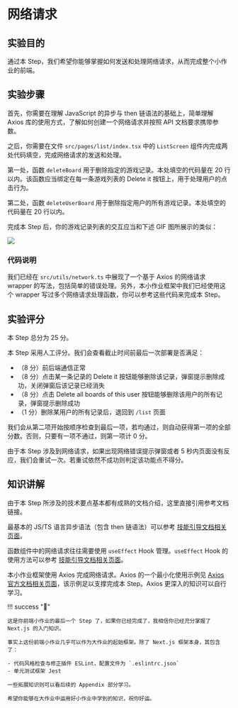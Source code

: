 # 网络请求

## 实验目的

通过本 Step，我们希望你能够掌握如何发送和处理网络请求，从而完成整个小作业的前端。

## 实验步骤

首先，你需要在理解 JavaScript 的异步与 then 链语法的基础上，简单理解 Axios 库的使用方式，了解如何创建一个网络请求并按照 API 文档要求携带参数。

之后，你需要在文件 `src/pages/list/index.tsx` 中的 `ListScreen` 组件内完成两处代码填空，完成网络请求的发送和处理。

第一处，函数 `deleteBoard` 用于删除指定的游戏记录。本处填空的代码量在 20 行以内。该函数应当绑定在每一条游戏列表的 Delete it 按钮上，用于处理用户的点击行为。

第二处，函数 `deleteUserBoard` 用于删除指定用户的所有游戏记录。本处填空的代码量在 20 行以内。

完成本 Step 后，你的游戏记录列表的交互应当和下述 GIF 图所展示的类似：

![](../../static/react/step6-demo.gif)

### 代码说明

我们已经在 `src/utils/network.ts` 中展现了一个基于 Axios 的网络请求 wrapper 的写法，包括简单的错误处理。另外，本小作业框架中我们已经使用这个 wrapper 写过多个网络请求处理函数，你可以参考这些代码来完成本 Step。

## 实验评分

本 Step 总分为 25 分。

本 Step 采用人工评分。我们会查看截止时间前最后一次部署是否满足：

- （8 分）前后端通信正常
- （8 分）点击某一条记录的 Delete it 按钮能够删除该记录，弹窗提示删除成功，关闭弹窗后该记录已经消失
- （8 分）点击 Delete all boards of this user 按钮能够删除该用户的所有记录，弹窗提示删除成功
- （1 分）删除某用户的所有记录后，退回到 `/list` 页面

我们会从第二项开始按顺序检查到最后一项，若均通过，则自动获得第一项的全部分数。否则，只要有一项不通过，则第一项计 0 分。

由于本 Step 涉及到网络请求，如果出现网络错误提示弹窗或者 5 秒内页面没有反应，我们会重试一次。若重试依然不成功则判定该功能点不得分。

## 知识讲解

由于本 Step 所涉及的技术要点基本都有成熟的文档介绍，这里直接引用参考文档链接。

最基本的 JS/TS 语言异步语法（包含 then 链语法）可以参考 [技能引导文档相关页面](https://docs.net9.org/languages/javascript/async/)。

函数组件中的网络请求往往需要使用 `useEffect` Hook 管理。`useEffect` Hook 的使用方法可以参考 [技能引导文档相关页面](https://docs.net9.org/frontend/react/function-component/#_3)。

本小作业框架使用 Axios 完成网络请求。Axios 的一个最小化使用示例见 [Axios 官方文档相关页面](https://axios-http.com/docs/example)，该示例足以支撑完成本 Step。Axios 更深入的知识可以自行学习。

!!! success "🎉"

    这是你前端小作业的最后一个 Step 了，如果你已经完成了，我相信你已经充分掌握了 Next.js 的入门知识。

    事实上这份前端小作业几乎可以作为大作业的起始框架。除了 Next.js 框架本身，其包含了：

    - 代码风格检查与修正插件 ESLint，配置文件为 `.eslintrc.json`
    - 单元测试框架 Jest

    一些拓展知识则可以看后续的 Appendix 部分学习。
    
    希望你能够在大作业中运用好小作业中学到的知识，祝你好运。